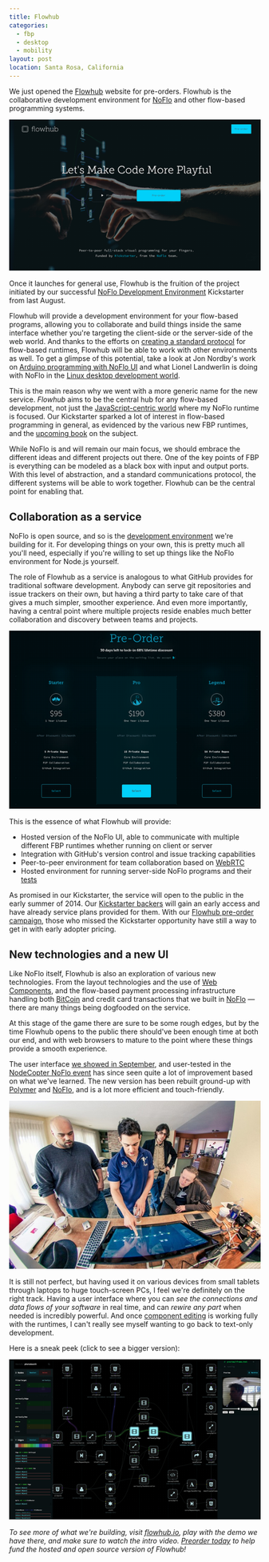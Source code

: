 ```yaml
---
title: Flowhub
categories:
  - fbp
  - desktop
  - mobility
layout: post
location: Santa Rosa, California
---
```

We just opened the [Flowhub](http://flowhub.io/) website for pre-orders. Flowhub is the collaborative development environment for [NoFlo](http://noflojs.org/) and other flow-based programming systems.

![Flowhub](/files/flowhub-small.png)

Once it launches for general use, Flowhub is the fruition of the project initiated by our successful [NoFlo Development Environment](http://www.kickstarter.com/projects/noflo/noflo-development-environment) Kickstarter from last August.

Flowhub will provide a development environment for your flow-based programs, allowing you to collaborate and build things inside the same interface whether you're targeting the client-side or the server-side of the web world. And thanks to the efforts on [creating a standard protocol](https://github.com/noflo/noflo/issues/107) for flow-based runtimes, Flowhub will be able to work with other environments as well. To get a glimpse of this potential, take a look at Jon Nordby's work on [Arduino programming with NoFlo UI](http://www.jonnor.com/2013/11/microflo-0-2-0-visual-arduino-programming/) and what Lionel Landwerlin is doing with NoFlo in the [Linux desktop development world](http://bergie.iki.fi/blog/noflo-and-gnome/).

This is the main reason why we went with a more generic name for the new service. *Flowhub* aims to be the central hub for any flow-based development, not just the [JavaScript-centric world](http://bergie.iki.fi/blog/the_universal_runtime/) where my NoFlo runtime is focused. Our Kickstarter sparked a lot of interest in flow-based programming in general, as evidenced by the various new FBP runtimes, and the [upcoming book](http://www.kickstarter.com/projects/1712125778/dataflow-and-reactive-programming-systems) on the subject.

While NoFlo is and will remain our main focus, we should embrace the different ideas and different projects out there. One of the key points of FBP is everything can be modeled as a black box with input and output ports. With this level of abstraction, and a standard communications protocol, the different systems will be able to work together. Flowhub can be the central point for enabling that.

## Collaboration as a service

NoFlo is open source, and so is the [development environment](https://github.com/noflo/noflo-ui) we're building for it. For developing things on your own, this is pretty much all you'll need, especially if you're willing to set up things like the NoFlo environment for Node.js yourself.

The role of Flowhub as a service is analogous to what GitHub provides for traditional software development. Anybody can serve git repositories and issue trackers on their own, but having a third party to take care of that gives a much simpler, smoother experience. And even more importantly, having a central point where multiple projects reside enables much better collaboration and discovery between teams and projects.

![Flowhub plans](/files/flowhub-preorder-small.png)

This is the essence of what Flowhub will provide:

* Hosted version of the NoFlo UI, able to communicate with multiple different FBP runtimes whether running on client or server
* Integration with GitHub's version control and issue tracking capabilities
* Peer-to-peer environment for team collaboration based on [WebRTC](http://www.webrtc.org/)
* Hosted environment for running server-side NoFlo programs and their [tests](https://github.com/noflo/noflo-test)

As promised in our Kickstarter, the service will open to the public in the early summer of 2014. Our [Kickstarter backers](http://noflojs.org/kickstarter/) will gain an early access and have already service plans provided for them. With our [Flowhub pre-order campaign](http://flowhub.io/preorder/), those who missed the Kickstarter opportunity have still a way to get in with early adopter pricing.

## New technologies and a new UI

Like NoFlo itself, Flowhub is also an exploration of various new technologies. From the layout technologies and the use of [Web Components](http://www.w3.org/TR/components-intro/), and the flow-based payment processing infrastructure handling both [BitCoin](http://bergie.iki.fi/blog/bitcoin-medium-of-exchange/) and credit card transactions that we built in [NoFlo](http://noflojs.org/) &mdash; there are many things being dogfooded on the service.

At this stage of the game there are sure to be some rough edges, but by the time Flowhub opens to the public there should've been enough time at both our end, and with web browsers to mature to the point where these things provide a smooth experience.

The user interface [we showed in September](http://bergie.iki.fi/blog/noflo-update/), and user-tested in the [NodeCopter NoFlo event](https://plus.google.com/events/cenb1vcbrv2k5tufkog73ped89k) has since seen quite a lot of improvement based on what we've learned. The new version has been rebuilt ground-up with [Polymer](http://www.polymer-project.org/) and [NoFlo](http://noflojs.org/), and is a lot more efficient and touch-friendly.

![Flowhub team testing the new UI](/files/flowhub-team-small.jpg)

It is still not perfect, but having used it on various devices from small tablets through laptops to huge touch-screen PCs, I feel we're definitely on the right track. Having a user interface where you can *see the connections and data flows of your software* in real time, and can *rewire any part* when needed is incredibly powerful. And once [component editing](https://github.com/noflo/noflo-ui/issues/8) is working fully with the runtimes, I can't really see myself wanting to go back to text-only development.

Here is a sneak peek (click to see a bigger version):

[![New NoFlo UI in action](/files/noflo-ui-photobooth-small.png)](/files/noflo-ui-photobooth.jpg)

*To see more of what we're building, visit [flowhub.io](http://flowhub.io), play with the demo we have there, and make sure to watch the intro video. [Preorder today](http://flowhub.io/preorder/) to help fund the hosted and open source version of Flowhub!*
